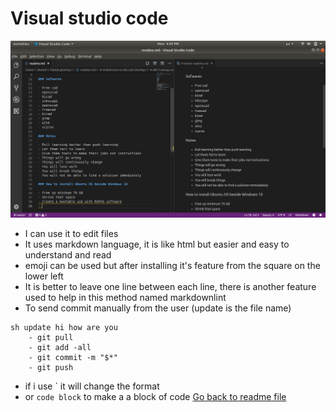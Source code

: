 # Visual studio code

![screenshot1](/images/picture.png)

- I can use it to edit files
- It uses markdown language, it is like html but easier and easy to understand and read
- emoji can be used but after installing it's feature from the square on the lower left
- It is better to leave one line between each line, there is another feature used to help in this method named markdownlint
- To send commit manually from the user (update is the file name)
```
sh update hi how are you
    - git pull
    - git add -all
    - git commit -m "$*"
    - git push
```
- if i use ` it will change the format
- or ``` code block ``` to make a a block of code
[Go back to readme file](readme.md)